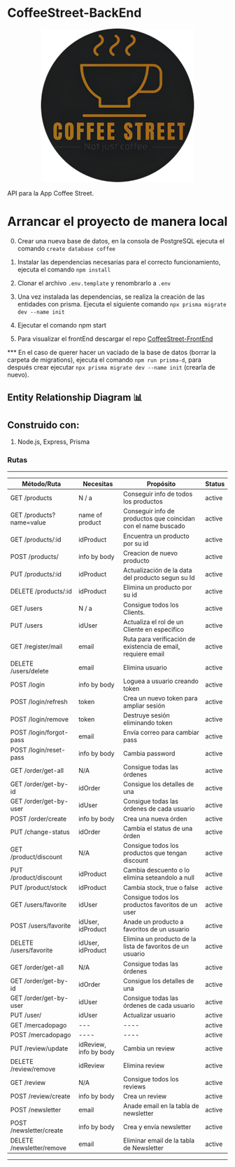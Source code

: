 # CoffeeStreet-BackEnd

<p align="center">
  <img height="350" src="./img/coffeeStreet.png" />
</p>

API para la App Coffee Street.

# Arrancar el proyecto de manera local

0. Crear una nueva base de datos, en la consola de PostgreSQL ejecuta el comando `create database coffee`

1. Instalar las dependencias necesarias para el correcto funcionamiento, ejecuta el comando `npm install`

2. Clonar el archivo `.env.template` y renombrarlo a `.env`

3. Una vez instalada las dependencias, se realiza la creación de las entidades con prisma. Ejecuta el siguiente comando
   `npx prisma migrate dev --name init`

4. Ejecutar el comando npm start 

5. Para visualizar el frontEnd descargar el repo <a href="https://github.com/MrBluegru/CoffeeStreet-FrontEnd" target="_blank" rel="noreferrer">CoffeeStreet-FrontEnd</a> 

\*\*\* En el caso de querer hacer un vaciado de la base de datos (borrar la carpeta de migrations), ejecuta el comando `npm run prisma-d`, para después crear ejecutar `npx prisma migrate dev --name init` (crearla de nuevo).

## Entity Relationship Diagram 📊

## Construido con:

1. Node.js, Express, Prisma

### Rutas

---
| Método/Ruta | Necesitas | Propósito | Status |
| ----------- | --------- | --------- |------ |
| GET /products | N / a | Conseguir info de todos los productos | active |
| GET /products?name=value | name of product| Conseguir info de productos que coincidan con el name buscado | active |
| GET /products/:id | idProduct | Encuentra un producto por su id | active |
| POST /products/| info by body | Creacion de nuevo producto | active |
| PUT /products/:id | idProduct | Actualización de la data del producto segun su Id | active |
| DELETE /products/:id | idProduct | Elimina un producto por su id | active |
| GET /users | N / a | Consigue todos los Clients. | active |
| PUT /users | idUser | Actualiza el rol de un Cliente en especifico | active |
| GET /register/mail | email | Ruta para verificación de existencia de email, requiere email | active |
| DELETE /users/delete | email | Elimina usuario | active |
| POST /login | info by body | Loguea a usuario creando token | active |
| POST /login/refresh | token | Crea un nuevo token para ampliar sesión | active |
| POST /login/remove | token | Destruye sesión eliminando token | active |
| POST /login/forgot-pass | email | Envía correo para cambiar pass | active |
| POST /login/reset-pass | info by body | Cambia password | active |
| GET /order/get-all | N/A | Consigue todas las órdenes | active |
| GET /order/get-by-id | idOrder | Consigue los detalles de una | active |
| GET /order/get-by-user | idUser | Consigue todas las órdenes de cada usuario | active |
| POST /order/create | info by body | Crea una nueva órden | active |
| PUT /change-status | idOrder | Cambia el status de una órden | active |
| GET /product/discount | N/A | Consigue todos los productos que tengan discount| active |
| PUT /product/discount | idProduct | Cambia descuento o lo elimina seteandolo a null | active |
| PUT /product/stock | idProduct | Cambia stock, true o false | active |
| GET /users/favorite | idUser | Consigue todos los productos favoritos de un user | active |
| POST /users/favorite | idUser, idProduct | Anade un producto a favoritos de un usuario | active |
| DELETE /users/favorite | idUser, idProduct | Elimina un producto de la lista de favoritos de un usuario | active |
| GET /order/get-all | N/A | Consigue todas las órdenes | active |
| GET /order/get-by-id | idOrder | Consigue los detalles de una | active |
| GET /order/get-by-user | idUser | Consigue todas las órdenes de cada usuario | active |
| PUT /user/ | idUser | Actualizar usuario | active |
|GET /mercadopago |--- | ----| active |
|POST /mercadopago |---- | ----| active |
|PUT /review/update | idReview, info by body | Cambia un review | active |
|DELETE /review/remove | idReview | Elimina review | active |
|GET /review | N/A | Consigue todos los reviews | active |
|POST /review/create | info by body | Crea un review | active |
|POST /newsletter | email | Anade email en la tabla de newsletter | active |
|POST /newsletter/create | info by body | Crea y envía newsletter | active |
|DELETE /newsletter/remove | email | Eliminar email de la tabla de Newsletter | active |
---
